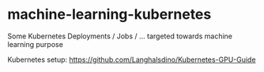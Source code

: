 # machine-learning-kubernetes
Some Kubernetes Deployments / Jobs / ... targeted towards machine learning purpose

Kubernetes setup: https://github.com/Langhalsdino/Kubernetes-GPU-Guide

